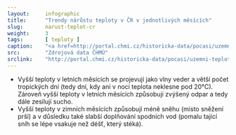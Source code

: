 ```yaml
---
layout:     infographic
title:      "Trendy nárůstu teploty v ČR v jednotlivých měsících"
slug:       narust-teplot-cr
weight:     3
tags:       [ teploty ]
caption:    "<a href=http://portal.chmi.cz/historicka-data/pocasi/uzemni-teploty>Zdroj dat: ČHMÚ</a>. Průměrná roční teplota v České republice narostla za posledních 60 let o 2 °C. Trendy v oteplování jednotlivých měsíců jsou různé. Nevětší nárůst teplot je v lednu, červenci a srpnu &ndash; tyto měsíce se od roku 1960 oteplily o více než 2,6 °C"
src:	    "Zdrojová data ČHMÚ"
srclink:    "http://portal.chmi.cz/historicka-data/pocasi/uzemni-teploty"
---
```


* Vyšší teploty v letních měsících se projevují jako vlny veder a větší počet tropických dní (tedy dní, kdy ani v noci teplota neklesne pod 20°C). Zároveň vyšší teploty v letních měsících způsobují zvýšený odpar a tedy dále zesilují sucho.  
* Vyšší teploty v zimních měsících způsobují méně sněhu (místo sněžení prší) a v důsledku také slabší doplňování spodních vod (pomalu tající sníh se lépe vsakuje než déšť, který stéká). 

